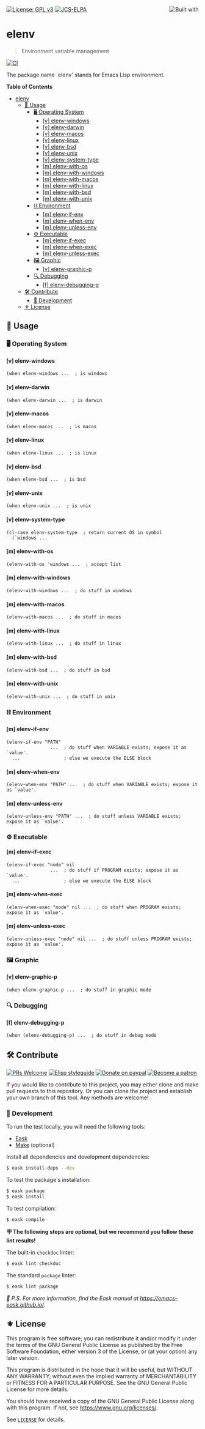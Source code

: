 [![License: GPL v3](https://img.shields.io/badge/License-GPL%20v3-blue.svg)](https://www.gnu.org/licenses/gpl-3.0)
[![JCS-ELPA](https://raw.githubusercontent.com/jcs-emacs/badges/master/elpa/v/elenv.svg)](https://jcs-emacs.github.io/jcs-elpa/#/elenv)
<a href="https://jcs-emacs.github.io/"><img align="right" src="https://raw.githubusercontent.com/jcs-emacs/badges/master/others/built-with/dark.svg" alt="Built with"></a>

# elenv
> Environment variable management

[![CI](https://github.com/jcs-elpa/elenv/actions/workflows/test.yml/badge.svg)](https://github.com/jcs-elpa/elenv/actions/workflows/test.yml)

The package name `elenv' stands for Emacs Lisp environment.

<!-- markdown-toc start - Don't edit this section. Run M-x markdown-toc-refresh-toc -->
**Table of Contents**

- [elenv](#elenv)
  - [🔨 Usage](#🔨-usage)
    - [🖥️ Operating System](#🖥️-operating-system)
      - [[v] elenv-windows](#v-elenv-windows)
      - [[v] elenv-darwin](#v-elenv-darwin)
      - [[v] elenv-macos](#v-elenv-macos)
      - [[v] elenv-linux](#v-elenv-linux)
      - [[v] elenv-bsd](#v-elenv-bsd)
      - [[v] elenv-unix](#v-elenv-unix)
      - [[v] elenv-system-type](#v-elenv-system-type)
      - [[m] elenv-with-os](#m-elenv-with-os)
      - [[m] elenv-with-windows](#m-elenv-with-windows)
      - [[m] elenv-with-macos](#m-elenv-with-macos)
      - [[m] elenv-with-linux](#m-elenv-with-linux)
      - [[m] elenv-with-bsd](#m-elenv-with-bsd)
      - [[m] elenv-with-unix](#m-elenv-with-unix)
    - [⛓️ Environment](#⛓️-environment)
      - [[m] elenv-if-env](#m-elenv-if-env)
      - [[m] elenv-when-env](#m-elenv-when-env)
      - [[m] elenv-unless-env](#m-elenv-unless-env)
    - [⚙️ Executable](#⚙️-executable)
      - [[m] elenv-if-exec](#m-elenv-if-exec)
      - [[m] elenv-when-exec](#m-elenv-when-exec)
      - [[m] elenv-unless-exec](#m-elenv-unless-exec)
    - [🖼️ Graphic](#🖼️-graphic)
      - [[v] elenv-graphic-p](#v-elenv-graphic-p)
    - [🔍 Debugging](#🔍-debugging)
      - [[f] elenv-debugging-p](#f-elenv-debugging-p)
  - [🛠️ Contribute](#🛠️-contribute)
    - [🔬 Development](#🔬-development)
  - [⚜️ License](#⚜️-license)

<!-- markdown-toc end -->

## 🔨 Usage

### 🖥️ Operating System

#### [v] elenv-windows

```elisp
(when elenv-windows ...  ; is windows
```

#### [v] elenv-darwin

```elisp
(when elenv-darwin ...  ; is darwin
```

#### [v] elenv-macos

```elisp
(when elenv-macos ...  ; is macos
```

#### [v] elenv-linux

```elisp
(when elenv-linux ...  ; is linux
```

#### [v] elenv-bsd

```elisp
(when elenv-bsd ...  ; is bsd
```

#### [v] elenv-unix

```elisp
(when elenv-unix ...  ; is unix
```

#### [v] elenv-system-type

```elisp
(cl-case elenv-system-type  ; return current OS in symbol
  (`windows ...
```

#### [m] elenv-with-os

```elisp
(elenv-with-os 'windows ...  ; accept list
```

#### [m] elenv-with-windows

```elisp
(elenv-with-windows ...  ; do stuff in windows
```

#### [m] elenv-with-macos

```elisp
(elenv-with-macos ...  ; do stuff in macos
```

#### [m] elenv-with-linux

```elisp
(elenv-with-linux ...  ; do stuff in linux
```

#### [m] elenv-with-bsd

```elisp
(elenv-with-bsd ...  ; do stuff in bsd
```

#### [m] elenv-with-unix

```elisp
(elenv-with-unix ...  ; do stuff in unix
```

### ⛓️ Environment

#### [m] elenv-if-env

```elisp
(elenv-if-env "PATH"
                ...  ; do stuff when VARIABLE exists; expose it as `value'.
  ...                ; else we execute the ELSE block
```

#### [m] elenv-when-env

```elisp
(elenv-when-env "PATH" ...  ; do stuff when VARIABLE exists; expose it as `value'.
```

#### [m] elenv-unless-env

```elisp
(elenv-unless-env "PATH" ...  ; do stuff unless VARIABLE exists; expose it as `value'.
```

### ⚙️ Executable

#### [m] elenv-if-exec

```elisp
(elenv-if-exec "node" nil 
                ...  ; do stuff if PROGRAM exists; expose it as `value'.
  ...                ; else we execute the ELSE block
```

#### [m] elenv-when-exec

```elisp
(elenv-when-exec "node" nil ...  ; do stuff when PROGRAM exists; expose it as `value'.
```

#### [m] elenv-unless-exec

```elisp
(elenv-unless-exec "node" nil ...  ; do stuff unless PROGRAM exists; expose it as `value'.
```

### 🖼️ Graphic

#### [v] elenv-graphic-p

```elisp
(when elenv-graphic-p ...  ; do stuff in graphic mode
```

### 🔍 Debugging

#### [f] elenv-debugging-p

```elisp
(when (elenv-debugging-p) ...  ; do stuff in debug mode
```

## 🛠️ Contribute

[![PRs Welcome](https://img.shields.io/badge/PRs-welcome-brightgreen.svg)](http://makeapullrequest.com)
[![Elisp styleguide](https://img.shields.io/badge/elisp-style%20guide-purple)](https://github.com/bbatsov/emacs-lisp-style-guide)
[![Donate on paypal](https://img.shields.io/badge/paypal-donate-1?logo=paypal&color=blue)](https://www.paypal.me/jcs090218)
[![Become a patron](https://img.shields.io/badge/patreon-become%20a%20patron-orange.svg?logo=patreon)](https://www.patreon.com/jcs090218)

If you would like to contribute to this project, you may either
clone and make pull requests to this repository. Or you can
clone the project and establish your own branch of this tool.
Any methods are welcome!

### 🔬 Development

To run the test locally, you will need the following tools:

- [Eask](https://emacs-eask.github.io/)
- [Make](https://www.gnu.org/software/make/) (optional)

Install all dependencies and development dependencies:

```sh
$ eask install-deps --dev
```

To test the package's installation:

```sh
$ eask package
$ eask install
```

To test compilation:

```sh
$ eask compile
```

**🪧 The following steps are optional, but we recommend you follow these lint results!**

The built-in `checkdoc` linter:

```sh
$ eask lint checkdoc
```

The standard `package` linter:

```sh
$ eask lint package
```

*📝 P.S. For more information, find the Eask manual at https://emacs-eask.github.io/.*

## ⚜️ License

This program is free software; you can redistribute it and/or modify
it under the terms of the GNU General Public License as published by
the Free Software Foundation, either version 3 of the License, or
(at your option) any later version.

This program is distributed in the hope that it will be useful,
but WITHOUT ANY WARRANTY; without even the implied warranty of
MERCHANTABILITY or FITNESS FOR A PARTICULAR PURPOSE.  See the
GNU General Public License for more details.

You should have received a copy of the GNU General Public License
along with this program.  If not, see <https://www.gnu.org/licenses/>.

See [`LICENSE`](./LICENSE.txt) for details.
